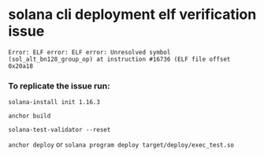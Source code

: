 # solana cli deployment elf verification issue

```
Error: ELF error: ELF error: Unresolved symbol (sol_alt_bn128_group_op) at instruction #16736 (ELF file offset 0x20a18
```

### To replicate the issue run:

```solana-install init 1.16.3```

```anchor build```

```solana-test-validator --reset```

```anchor deploy``` or ```solana program deploy target/deploy/exec_test.so```
